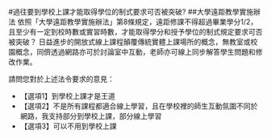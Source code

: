 #過往要到學校上課才能取得學位的制式要求可否被突破?
##大學遠距教學實施辦法
依照「大學遠距教學實施辦法」第8條規定，遠距修課不得超過畢業學分1/2，且至少有一定到校時數或實習時數，才能取得學分和授予學位的制式規定要求可否被突破？
日益進步的開放式線上課程顛覆傳統實體上課場所的概念，無教室或校園概念，同儕透過網路亦可於討論室中互動，老師亦可線上同步解答學生問題和修改作業。


請問您對於上述法令要求的意見：
- 【選項1】到學校上課才是王道
- 【選項2】不是所有課程都適合線上學習，且在學校裡的師生互動氛圍不同於網路，我支持部分到學校上課，部分線上學習
- 【選項3】可以不用到學校上課
